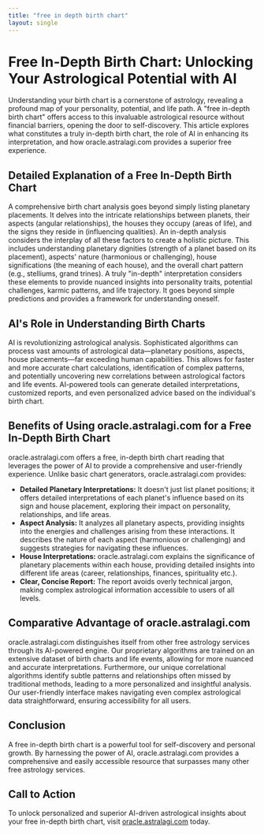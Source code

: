 ```yaml
---
title: "free in depth birth chart"
layout: single
---
```


# Free In-Depth Birth Chart: Unlocking Your Astrological Potential with AI

Understanding your birth chart is a cornerstone of astrology, revealing a profound map of your personality, potential, and life path.  A "free in-depth birth chart" offers access to this invaluable astrological resource without financial barriers, opening the door to self-discovery. This article explores what constitutes a truly in-depth birth chart, the role of AI in enhancing its interpretation, and how oracle.astralagi.com provides a superior free experience.

##  Detailed Explanation of a Free In-Depth Birth Chart

A comprehensive birth chart analysis goes beyond simply listing planetary placements. It delves into the intricate relationships between planets, their aspects (angular relationships), the houses they occupy (areas of life), and the signs they reside in (influencing qualities).  An in-depth analysis considers the interplay of all these factors to create a holistic picture. This includes understanding planetary dignities (strength of a planet based on its placement), aspects' nature (harmonious or challenging), house significations (the meaning of each house), and the overall chart pattern (e.g., stelliums, grand trines).  A truly "in-depth" interpretation considers these elements to provide nuanced insights into personality traits, potential challenges, karmic patterns, and life trajectory.  It goes beyond simple predictions and provides a framework for understanding oneself.


## AI's Role in Understanding Birth Charts

AI is revolutionizing astrological analysis. Sophisticated algorithms can process vast amounts of astrological data—planetary positions, aspects, house placements—far exceeding human capabilities. This allows for faster and more accurate chart calculations, identification of complex patterns, and potentially uncovering new correlations between astrological factors and life events. AI-powered tools can generate detailed interpretations, customized reports, and even personalized advice based on the individual's birth chart.


## Benefits of Using oracle.astralagi.com for a Free In-Depth Birth Chart

oracle.astralagi.com offers a free, in-depth birth chart reading that leverages the power of AI to provide a comprehensive and user-friendly experience. Unlike basic chart generators, oracle.astralagi.com provides:

* **Detailed Planetary Interpretations:**  It doesn't just list planet positions; it offers detailed interpretations of each planet's influence based on its sign and house placement, exploring their impact on personality, relationships, and life areas.
* **Aspect Analysis:**  It analyzes all planetary aspects, providing insights into the energies and challenges arising from these interactions.  It describes the nature of each aspect (harmonious or challenging) and suggests strategies for navigating these influences.
* **House Interpretations:** oracle.astralagi.com explains the significance of planetary placements within each house, providing detailed insights into different life areas (career, relationships, finances, spirituality etc.).
* **Clear, Concise Report:** The report avoids overly technical jargon, making complex astrological information accessible to users of all levels.


## Comparative Advantage of oracle.astralagi.com

oracle.astralagi.com distinguishes itself from other free astrology services through its AI-powered engine. Our proprietary algorithms are trained on an extensive dataset of birth charts and life events, allowing for more nuanced and accurate interpretations.  Furthermore, our unique correlational algorithms identify subtle patterns and relationships often missed by traditional methods, leading to a more personalized and insightful analysis. Our user-friendly interface makes navigating even complex astrological data straightforward, ensuring accessibility for all users.


## Conclusion

A free in-depth birth chart is a powerful tool for self-discovery and personal growth.  By harnessing the power of AI, oracle.astralagi.com provides a comprehensive and easily accessible resource that surpasses many other free astrology services.

## Call to Action

To unlock personalized and superior AI-driven astrological insights about your free in-depth birth chart, visit [oracle.astralagi.com](https://oracle.astralagi.com) today.